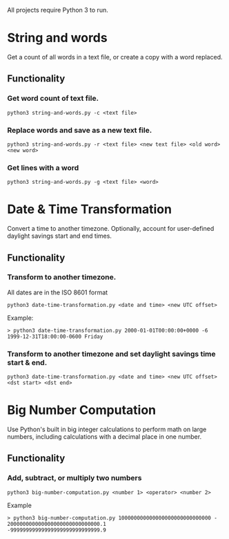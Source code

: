 All projects require Python 3 to run.
# String and words
Get a count of all words in a text file, or create a copy with a word replaced.
## Functionality
### Get word count of text file.
```
python3 string-and-words.py -c <text file>
``` 
### Replace words and save as a new text file.
```
python3 string-and-words.py -r <text file> <new text file> <old word> <new word>
```

### Get lines with a word
```
python3 string-and-words.py -g <text file> <word>
```

# Date & Time Transformation
Convert a time to another timezone. Optionally, account for user-defined daylight savings start and end times.
## Functionality
### Transform to another timezone.
All dates are in the ISO 8601 format
```
python3 date-time-transformation.py <date and time> <new UTC offset>
```

Example:
```
> python3 date-time-transformation.py 2000-01-01T00:00:00+0000 -6
1999-12-31T18:00:00-0600 Friday
```
### Transform to another timezone and set daylight savings time start & end.
```
python3 date-time-transformation.py <date and time> <new UTC offset> <dst start> <dst end>
```

# Big Number Computation
Use Python's built in big integer calculations to perform math on large numbers, including calculations with a decimal place in one number.
## Functionality
### Add, subtract, or multiply two numbers
```
python3 big-number-computation.py <number 1> <operator> <number 2>
```
Example
```
> python3 big-number-computation.py 100000000000000000000000000000 - 200000000000000000000000000000.1
-99999999999999999999999999999.9
```